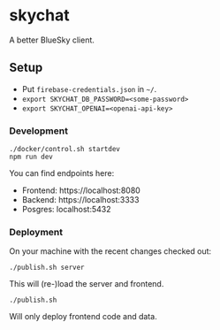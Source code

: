 # skychat

A better BlueSky client.

## Setup

-   Put `firebase-credentials.json` in `~/`.
-   `export SKYCHAT_DB_PASSWORD=<some-password>`
-   `export SKYCHAT_OPENAI=<openai-api-key>`

### Development

```
./docker/control.sh startdev
npm run dev
```

You can find endpoints here:

-   Frontend: https://localhost:8080
-   Backend: https://localhost:3333
-   Posgres: localhost:5432

### Deployment

On your machine with the recent changes checked out:

```
./publish.sh server
```

This will (re-)load the server and frontend.

```
./publish.sh
```

Will only deploy frontend code and data.
